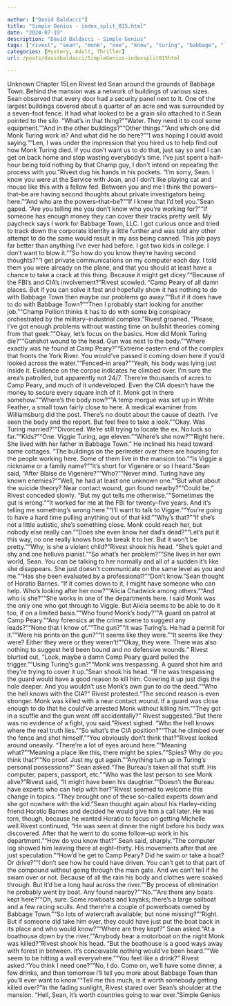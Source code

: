 ```yaml
---

author: ["David Baldacci"]
title: "Simple Genius - index_split_015.html"
date: "2024-07-19"
description: "David Baldacci - Simple Genius"
tags: ["rivest", "sean", "monk", "one", "know", "turing", "babbage", "like", "got", "gun", "town", "could", "would", "camp", "body", "get", "think", "tell", "peary", "head", "guard", "building", "work", "want", "nothing"]
categories: [Mystery, Adult, Thriller]
url: /posts/davidbaldacci/SimpleGenius-indexsplit015html

---
```



Unknown
Chapter 15Len Rivest led Sean around the grounds of Babbage Town. Behind the mansion was a network of buildings of various sizes. Sean observed that every door had a security panel next to it. One of the largest buildings covered about a quarter of an acre and was surrounded by a seven–foot fence. It had what looked to be a grain silo attached to it.Sean pointed to the silo. “What’s in that thing?”“Water. They need it to cool some equipment.”“And in the other buildings?”“Other things.”“And which one did Monk Turing work in? And what did he do here?”“I was hoping I could avoid saying.”“Len, I was under the impression that you hired us to help find out how Monk Turing died. If you don’t want us to do that, just say so and I can get on back home and stop wasting everybody’s time. I’ve just spent a half–hour being told nothing by that Champ guy, I don’t intend on repeating the process with you.”Rivest dug his hands in his pockets. “I’m sorry, Sean. I know you were at the Service with Joan, and I don’t like playing cat and mouse like this with a fellow fed. Between you and me I think the powers–that–be are having second thoughts about private investigators being here.”“And who are the powers–that–be?”“If I knew that I’d tell you.”Sean gaped. “Are you telling me you don’t know who you’re working for?”“If someone has enough money they can cover their tracks pretty well. My paycheck says I work for Babbage Town, LLC. I got curious once and tried to track down the corporate identity a little further and was told any other attempt to do the same would result in my ass being canned. This job pays far better than anything I’ve ever had before. I got two kids in college. I don’t want to blow it.”“So how do you know they’re having second thoughts?”“I get private communications on my computer each day. I told them you were already on the plane, and that you should at least have a chance to take a crack at this thing. Because it might get dicey.”“Because of the FBI’s and CIA’s involvement?”Rivest scowled. “Camp Peary of all damn places. But if you can solve it fast and hopefully show it has nothing to do with Babbage Town then maybe our problems go away.”“But if it does have to do with Babbage Town?”“Then I probably start looking for another job.”“Champ Pollion thinks it has to do with some big conspiracy orchestrated by the military–industrial complex.”Rivest groaned. “Please, I’ve got enough problems without wasting time on bullshit theories coming from that geek.”“Okay, let’s focus on the basics. How did Monk Turing die?”“Gunshot wound to the head. Gun was next to the body.”“Where exactly was he found at Camp Peary?”“Extreme eastern end of the complex that fronts the York River. You would’ve passed it coming down here if you’d looked across the water.”“Fenced–in area?”“Yeah, his body was lying just inside it. Evidence on the corpse indicates he climbed over. I’m sure the area’s patrolled, but apparently not 24/7. There’re thousands of acres to Camp Peary, and much of it undeveloped. Even the CIA doesn’t have the money to secure every square inch of it. Monk got in there somehow.”“Where’s the body now?”“A temp morgue was set up in White Feather, a small town fairly close to here. A medical examiner from Williamsburg did the post. There’s no doubt about the cause of death. I’ve seen the body and the report. But feel free to take a look.”“Okay. Was Turing married?”“Divorced. We’re still trying to locate the ex. No luck so far.”“Kids?”“One. Viggie Turing, age eleven.”“Where’s she now?”“Right here. She lived with her father in Babbage Town.” He inclined his head toward some cottages. “The buildings on the perimeter over there are housing for the people working here. Some of them live in the mansion too.”“Is Viggie a nickname or a family name?”“It’s short for Vigenère or so I heard.”Sean said, “After Blaise de Vigenère?”“Who?”“Never mind. Turing have any known enemies?”“Well, he had at least one unknown one.”“But what about the suicide theory? Near contact wound, gun found nearby?”“Could be,” Rivest conceded slowly. “But my gut tells me otherwise.”“Sometimes the gut is wrong.”“It worked for me at the FBI for twenty–five years. And it’s telling me something’s wrong here.”“I’ll want to talk to Viggie.”“You’re going to have a hard time pulling anything out of that kid.”“Why’s that?”“If she’s not a little autistic, she’s something close. Monk could reach her, but nobody else really can.”“Does she even know her dad’s dead?”“Let’s put it this way, no one really knows how to break it to her. But it won’t be pretty.”“Why, is she a violent child?”Rivest shook his head. “She’s quiet and shy and one helluva pianist.”“So what’s her problem?”“She lives in her own world, Sean. You can be talking to her normally and all of a sudden it’s like she disappears. She just doesn’t communicate on the same level as you and me.”“Has she been evaluated by a professional?”“Don’t know.”Sean thought of Horatio Barnes. “If it comes down to it, I might have someone who can help. Who’s looking after her now?”“Alicia Chadwick among others.”“And who is she?”“She works in one of the departments here. I said Monk was the only one who got through to Viggie. But Alicia seems to be able to do it too, if on a limited basis.”“Who found Monk’s body?”“A guard on patrol at Camp Peary.”“Any forensics at the crime scene to suggest any leads?”“None that I know of.”“The gun?”“It was Turing’s. He had a permit for it.”“Were his prints on the gun?”“It seems like they were.”“It seems like they were? Either they were or they weren’t!”“Okay, they were. There was also nothing to suggest he’d been bound and no defensive wounds.” Rivest blurted out, “Look, maybe a damn Camp Peary guard pulled the trigger.”“Using Turing’s gun?”“Monk was trespassing. A guard shot him and they’re trying to cover it up.”Sean shook his head. “If he was trespassing the guard would have a good reason to kill him. Covering it up just digs the hole deeper. And you wouldn’t use Monk’s own gun to do the deed.”“Who the hell knows with the CIA?” Rivest protested.“The second reason is even stronger. Monk was killed with a near contact wound. If a guard was close enough to do that he could’ve arrested Monk without killing him.”“They got in a scuffle and the gun went off accidentally?” Rivest suggested.“But there was no evidence of a fight, you said.”Rivest sighed. “Who the hell knows where the real truth lies.”“So what’s the CIA position?”“That he climbed over the fence and shot himself.”“You obviously don’t think that?”Rivest looked around uneasily. “There’re a lot of eyes around here.”“Meaning what?”“Meaning a place like this, there might be spies.”“Spies? Why do you think that?”“No proof. Just my gut again.”“Anything turn up in Turing’s personal possessions?” Sean asked.“The Bureau’s taken all that stuff. His computer, papers, passport, etc.”“Who was the last person to see Monk alive?”Rivest said, “It might have been his daughter.”“Doesn’t the Bureau have experts who can help with her?”Rivest seemed to welcome this change in topics. “They brought one of these so–called experts down and she got nowhere with the kid.”Sean thought again about his Harley–riding friend Horatio Barnes and decided he would give him a call later. He was torn, though, because he wanted Horatio to focus on getting Michelle well.Rivest continued, “He was seen at dinner the night before his body was discovered. After that he went to do some follow–up work in his department.”“How do you know that?” Sean said, sharply.“The computer log showed him leaving there at eight–thirty. His movements after that are just speculation.”“How’d he get to Camp Peary? Did he swim or take a boat? Or drive?”“I don’t see how he could have driven. You can’t get to that part of the compound without going through the main gate. And we can’t tell if he swam over or not. Because of all the rain his body and clothes were soaked through. But it’d be a long haul across the river.”“By process of elimination he probably went by boat. Any found nearby?”“No.”“Are there any boats kept here?”“Oh, sure. Some rowboats and kayaks; there’s a large sailboat and a few racing sculls. And there’re a couple of powerboats owned by Babbage Town.”“So lots of watercraft available; but none missing?”“Right. But if someone did take him over, they could have just put the boat back in its place and who would know?”“Where are they kept?” Sean asked.“At a boathouse down by the river.”“Anybody hear a motorboat on the night Monk was killed?”Rivest shook his head. “But the boathouse is a good ways away with forest in between. It’s conceivable nothing would’ve been heard.”“We seem to be hitting a wall everywhere.”“You feel like a drink?” Rivest asked.“You think I need one?”“No, I do. Come on, we’ll have some dinner, a few drinks, and then tomorrow I’ll tell you more about Babbage Town than you’ll ever want to know.”“Tell me this much, is it worth somebody getting killed over?”In the fading sunlight, Rivest stared over Sean’s shoulder at the mansion. “Hell, Sean, it’s worth countries going to war over.”Simple Genius

